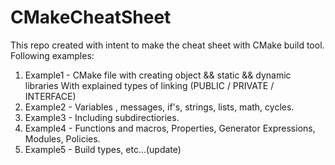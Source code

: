 # CMakeCheatSheet


This repo created with intent to make the cheat sheet with CMake build tool.
Following examples:

1) Example1 - CMake file with creating object && static && dynamic libraries
With explained types of linking (PUBLIC / PRIVATE / INTERFACE)
2) Example2 - Variables , messages, if's, strings, lists, math, cycles.
3) Example3 - Including subdirectiories.
4) Example4 - Functions and macros, Properties, Generator Expressions, Modules, Policies.
5) Example5 - Build types, etc...(update)

